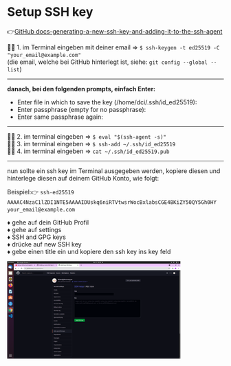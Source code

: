 # Setup SSH key 


:point_right:[GitHub docs-generating-a-new-ssh-key-and-adding-it-to-the-ssh-agent](https://docs.github.com/en/authentication/connecting-to-github-with-ssh/generating-a-new-ssh-key-and-adding-it-to-the-ssh-agent)

:woman_technologist: 1. im Terminal eingeben mit deiner email => `$ ssh-keygen -t ed25519 -C "your_email@example.com"`\
(die email, welche bei GitHub hinterlegt ist, siehe: `git config --global --list`)

---
**danach, bei den folgenden prompts, einfach Enter:**

- Enter file in which to save the key (/home/dci/.ssh/id_ed25519):
- Enter passphrase (empty for no passphrase):
- Enter same passphrase again: 

---
:woman_technologist: 2. im terminal eingeben => `$ eval "$(ssh-agent -s)"`\
:woman_technologist: 3. im terminal eingeben => `$ ssh-add ~/.ssh/id_ed25519`\
:woman_technologist: 4. im terminal eingeben => `cat ~/.ssh/id_ed25519.pub`

---
nun sollte ein ssh key im Terminal ausgegeben werden, kopiere diesen und hinterlege diesen auf deinem GitHub Konto, wie folgt:

Beispiel::point_right: `ssh-ed25519 AAAAC4NzaC1lZDI1NTE5AAAAIDUskq6niRTVtwsrWocBxlabsCGE4BKiZY50QY5Gh0HY your_email@example.com`

:diamonds: gehe auf dein GitHub Profil\
:diamonds: gehe auf settings\
:diamonds: SSH and GPG keys\
:diamonds: drücke auf new SSH key\
:diamonds: gebe einen title ein und kopiere den ssh key ins key feld

<img src="ssh-github.png" alt="ssh-github" width="80%"> 

